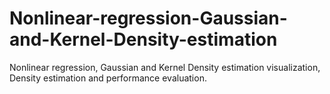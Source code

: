 # Nonlinear-regression-Gaussian-and-Kernel-Density-estimation
Nonlinear regression, Gaussian and Kernel Density estimation visualization, Density estimation and performance evaluation.
